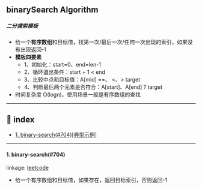 ## binarySearch Algorithm

##### 二分搜索模板
- 给一个**有序数组**和目标值，找第一次/最后一次/任何一次出现的索引，如果没有出现返回-1
- **模板四要素**
    - 1、初始化：start=0、end=len-1
    - 2、循环退出条件：start + 1 < end
    - 3、比较中点和目标值：A[mid] ==、 <、> target
    - 4、判断最后两个元素是否符合：A[start]、A[end] ? target
- 时间复杂度 O(logn)，使用场景一般是有序数组的查找
---

## 📑 index
* <a href="#bs">1. binary-search(#704)[典型示例]</a>





---
<div id="bs" onclick="window.location.hash">

#### 1. binary-search(#704)
linkage: [leetcode](https://leetcode-cn.com/problems/binary-search/ "二分查找")
- 给一个有序数组和目标值，如果存在，返回目标索引，否则返回-1


